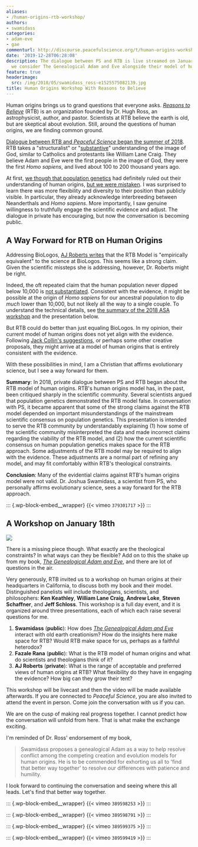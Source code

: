 ```yaml
---
aliases:
- /human-origins-rtb-workshop/
authors:
- swamidass
categories:
- adam-eve
- gae
commenturl: http://discourse.peacefulscience.org/t/human-origins-workshop-with-reasons-to-believe-january-2020/9110
date: '2019-12-28T06:28:08'
description: The dialogue between PS and RTB is live streamed on January 18th, as
  we consider The Genealogical Adam and Eve alongside their model of human origins.
feature: true
headerimage:
  src: /img/2018/05/swamidass_ross-e1525575082139.jpg
title: Human Origins Workshop With Reasons to Believe
---
```


Human origins brings us to grand questions that everyone asks. *[Reasons to Believe](http://reasons.org)* (RTB) is an organization founded by Dr. Hugh Ross, an astrophysicist, author, and pastor. Scientists at RTB believe the earth is old, but are skeptical about evolution. Still, around the questions of human origins, we are finding common ground.

[Dialogue between RTB and *Peaceful Science* began the summer of 2018](https://peacefulscience.org/assess-rtb-model/). RTB takes a "structuralist" or "[substantive](https://en.wikipedia.org/wiki/Image_of_God#Substantive)" understanding of the image of God, similar to Catholics and protestants like William Lane Craig. They believe Adam and Eve were the first people in the image of God, they were the first *Homo sapiens*, and lived about 100 to 200 thousand years ago.

At first, [we though that population genetics](https://peacefulscience.org/invitation-to-rana/) had definitely ruled out their understanding of human origins, [but we were mistaken](https://peacefulscience.org/assess-rtb-model/). I was surprised to learn there was more flexibility and diversity to their position than publicly visible. In particular, they already acknowledge interbreeding between Neanderthals and *Homo sapiens*. More importantly, I saw genuine willingness to truthfully engage the scientific evidence and adjust. The dialogue in private has encouraging, but now the conversation is becoming public.

## A Way Forward for RTB on Human Origins

Addressing BioLogos, [AJ Roberts writes](https://reasons.org/explore/blogs/theorems-theology/read/theorems-theology/2019/12/19/how-can-christians-disagree-over-adam-and-eve) that the RTB Model is "empirically equivalent" to the science at BioLogos. This seems like a strong claim. Given the scientific missteps she is addressing, however, Dr. Roberts might be right.

Indeed, the oft repeated claim that the human population never dipped below 10,000 is [not substantiated](https://discourse.peacefulscience.org/t/heliocentric-certainty-against-a-bottleneck-of-two/61). Consistent with the evidence, it might be possible at the origin of *Homo sapiens* for our ancestral population to dip *much* lower than 10,000, but not likely all the way to a single couple. To understand the technical details, see [the summary of the 2018 ASA workshop](http://peacefulscience.org/three-stories-on-adam/) and the presentation below.

But RTB could do better than just equaling BioLogos. In my opinion, their current model of human origins does not yet align with the evidence. Following [Jack Collin's suggestions](https://byfaithonline.com/the-case-for-adam-and-eve-our-conversation-with-c-john-collins/), or perhaps some other creative proposals, they might arrive at a model of human origins that is entirely consistent with the evidence.

With these possibilities in mind, I am a Christian that affirms evolutionary science, but I see a way forward for them.

**Summary**: In 2018, private dialogue between PS and RTB began about the RTB model of human origins. RTB's human origins model has, in the past, been critiqued sharply in the scientific community. Several scientists argued that population genetics demonstrated the RTB model false. In conversation with PS, it became apparent that some of the strong claims against the RTB model depended on important misunderstandings of the mainstream scientific consensus on population genetics. This presentation is intended to serve the RTB community by understandably explaining (1) how some of the scientific community misinterpreted the data and made incorrect claims regarding the viability of the RTB model, and (2) how the current scientific consensus on human population genetics makes space for the RTB approach. Some adjustments of the RTB model may be required to align with the evidence. These adjustments are a normal part of refining any model, and may fit comfortably within RTB's theological constraints.

**Conclusion**: Many of the evidential claims against RTB's human origins model were not valid. Dr. Joshua Swamidass, a scientist from PS, who personally affirms evolutionary science, sees a way forward for the RTB approach.

::: {.wp-block-embed__wrapper}
{{< vimeo `379301717` >}}
:::

## A Workshop on January 18th

![](/img/2019/12/humanorigins_eventbanner243279471f8666f3b463ff00002b9606.jpg)

There is a missing piece though. What exactly are the theological constraints? In what ways can they be flexible? Add on to this the shake up from my book, *[The Genealogical Adam and Eve](https://ivpress.com/the-genealogical-adam-and-eve)*, and there are lot of questions in the air.

Very generously, RTB invited us to a workshop on human origins at their headquarters in California, to discuss both my book and their model. Distinguished panelists will include theologians, scientists, and philosophers: **Ken Keathley**, **William Lane Craig**, **Andrew Loke**, **Steven Schaffner**, and **Jeff Schloss**. This workshop is a full day event, and it is organized around three presentations, each of which each raise several questions for me.

1.  **Swamidass** (**public**): How does [*The Genealogical Adam and Eve*](https://www.ivpress.com/the-genealogical-adam-and-eve) interact with old earth creationism? How do the insights here make space for RTB? Would RTB make space for us, perhaps as a faithful heterodox?
2.  **Fazale Rana** (**public**): What is the RTB model of human origins and what do scientists and theologians think of it?
3.  **AJ Roberts** (**private**): What is the range of acceptable and preferred views of human origins at RTB? What flexibility do they have in engaging the evidence? How big can they grow their tent?

This workshop will be livecast and then the video will be made available afterwards. If you are connected to *Peaceful Science*, you are also invited to attend the event in person. Come join the conversation with us if you can.

We are on the cusp of making real progress together. I cannot predict how the conversation will unfold from here. That is what make the exchange exciting.

I'm reminded of Dr. Ross' endorsement of my book,

> Swamidass proposes a genealogical Adam as a way to help resolve conflict among the competing creation and evolution models for human origins. He is to be commended for exhorting us all to 'find that better way together' to resolve our differences with patience and humility.

I look forward to continuing the conversation and seeing where this all leads. Let's find that better way together.

::: {.wp-block-embed__wrapper}
{{< vimeo `389598253` >}}
:::

::: {.wp-block-embed__wrapper}
{{< vimeo `389598791` >}}
:::

::: {.wp-block-embed__wrapper}
{{< vimeo `389599375` >}}
:::

::: {.wp-block-embed__wrapper}
{{< vimeo `389599419` >}}
:::